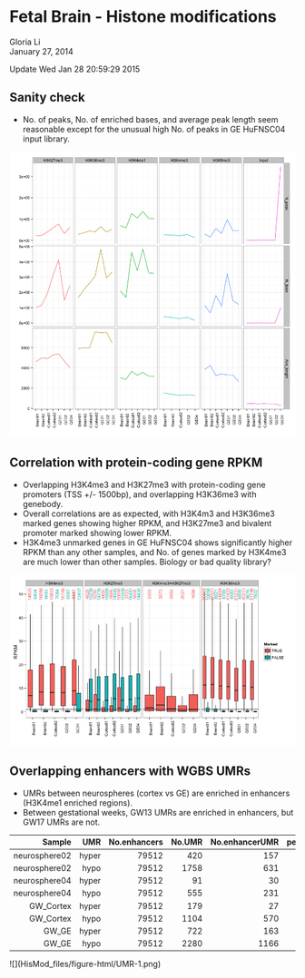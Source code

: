 # Fetal Brain - Histone modifications
Gloria Li  
January 27, 2014  

Update Wed Jan 28 20:59:29 2015



## Sanity check   

* No. of peaks, No. of enriched bases, and average peak length seem reasonable except for the unusual high No. of peaks in GE HuFNSC04 input library.              

![](HisMod_files/figure-html/summary-1.png) 

## Correlation with protein-coding gene RPKM 

* Overlapping H3K4me3 and H3K27me3 with protein-coding gene promoters (TSS +/- 1500bp), and overlapping H3K36me3 with genebody.    
* Overall correlations are as expected, with H3K4m3 and H3K36me3 marked genes showing higher RPKM, and H3K27me3 and bivalent promoter marked showing lower RPKM.   
* H3K4me3 unmarked genes in GE HuFNSC04 shows significantly higher RPKM than any other samples, and No. of genes marked by H3K4me3 are much lower than other samples. Biology or bad quality library?    

![](HisMod_files/figure-html/RPKM-1.png) 

## Overlapping enhancers with WGBS UMRs

* UMRs between neurospheres (cortex vs GE) are enriched in enhancers (H3K4me1 enriched regions).      
* Between gestational weeks, GW13 UMRs are enriched in enhancers, but GW17 UMRs are not.      

<table>
 <thead>
  <tr>
   <th style="text-align:right;"> Sample </th>
   <th style="text-align:right;"> UMR </th>
   <th style="text-align:right;"> No.enhancers </th>
   <th style="text-align:right;"> No.UMR </th>
   <th style="text-align:right;"> No.enhancerUMR </th>
   <th style="text-align:right;"> percent </th>
  </tr>
 </thead>
<tbody>
  <tr>
   <td style="text-align:right;"> neurosphere02 </td>
   <td style="text-align:right;"> hyper </td>
   <td style="text-align:right;"> 79512 </td>
   <td style="text-align:right;"> 420 </td>
   <td style="text-align:right;"> 157 </td>
   <td style="text-align:right;"> 0.37 </td>
  </tr>
  <tr>
   <td style="text-align:right;"> neurosphere02 </td>
   <td style="text-align:right;"> hypo </td>
   <td style="text-align:right;"> 79512 </td>
   <td style="text-align:right;"> 1758 </td>
   <td style="text-align:right;"> 631 </td>
   <td style="text-align:right;"> 0.36 </td>
  </tr>
  <tr>
   <td style="text-align:right;"> neurosphere04 </td>
   <td style="text-align:right;"> hyper </td>
   <td style="text-align:right;"> 79512 </td>
   <td style="text-align:right;"> 91 </td>
   <td style="text-align:right;"> 30 </td>
   <td style="text-align:right;"> 0.33 </td>
  </tr>
  <tr>
   <td style="text-align:right;"> neurosphere04 </td>
   <td style="text-align:right;"> hypo </td>
   <td style="text-align:right;"> 79512 </td>
   <td style="text-align:right;"> 555 </td>
   <td style="text-align:right;"> 231 </td>
   <td style="text-align:right;"> 0.42 </td>
  </tr>
  <tr>
   <td style="text-align:right;"> GW_Cortex </td>
   <td style="text-align:right;"> hyper </td>
   <td style="text-align:right;"> 79512 </td>
   <td style="text-align:right;"> 179 </td>
   <td style="text-align:right;"> 27 </td>
   <td style="text-align:right;"> 0.15 </td>
  </tr>
  <tr>
   <td style="text-align:right;"> GW_Cortex </td>
   <td style="text-align:right;"> hypo </td>
   <td style="text-align:right;"> 79512 </td>
   <td style="text-align:right;"> 1104 </td>
   <td style="text-align:right;"> 570 </td>
   <td style="text-align:right;"> 0.52 </td>
  </tr>
  <tr>
   <td style="text-align:right;"> GW_GE </td>
   <td style="text-align:right;"> hyper </td>
   <td style="text-align:right;"> 79512 </td>
   <td style="text-align:right;"> 722 </td>
   <td style="text-align:right;"> 163 </td>
   <td style="text-align:right;"> 0.23 </td>
  </tr>
  <tr>
   <td style="text-align:right;"> GW_GE </td>
   <td style="text-align:right;"> hypo </td>
   <td style="text-align:right;"> 79512 </td>
   <td style="text-align:right;"> 2280 </td>
   <td style="text-align:right;"> 1166 </td>
   <td style="text-align:right;"> 0.51 </td>
  </tr>
</tbody>
</table>
![](HisMod_files/figure-html/UMR-1.png) 


